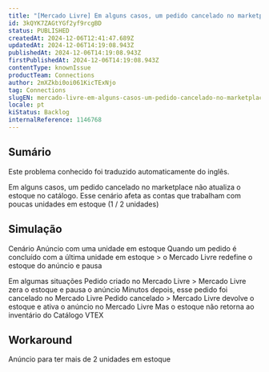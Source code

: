 ```yaml
---
title: "[Mercado Livre] Em alguns casos, um pedido cancelado no marketplace não atualiza o estoque no catálogo"
id: 3kQYK7ZAGtYGf2yf9rcgBD
status: PUBLISHED
createdAt: 2024-12-06T12:41:47.689Z
updatedAt: 2024-12-06T14:19:08.943Z
publishedAt: 2024-12-06T14:19:08.943Z
firstPublishedAt: 2024-12-06T14:19:08.943Z
contentType: knownIssue
productTeam: Connections
author: 2mXZkbi0oi061KicTExNjo
tag: Connections
slugEN: mercado-livre-em-alguns-casos-um-pedido-cancelado-no-marketplace-nao-atualiza-o-estoque-no-catalogo
locale: pt
kiStatus: Backlog
internalReference: 1146768
---
```


## Sumário

<div class="alert alert-info">
  <p>Este problema conhecido foi traduzido automaticamente do inglês.</p>
</div>


Em alguns casos, um pedido cancelado no marketplace não atualiza o estoque no catálogo. Esse cenário afeta as contas que trabalham com poucas unidades em estoque (1 / 2 unidades)


## Simulação



Cenário
Anúncio com uma unidade em estoque
Quando um pedido é concluído com a última unidade em estoque > o Mercado Livre redefine o estoque do anúncio e pausa

Em algumas situações
Pedido criado no Mercado Livre > Mercado Livre zera o estoque e pausa o anúncio
Minutos depois, esse pedido foi cancelado no Mercado Livre
Pedido cancelado > Mercado Livre devolve o estoque e ativa o anúncio no Mercado Livre
Mas o estoque não retorna ao inventário do Catálogo VTEX

## Workaround


Anúncio para ter mais de 2 unidades em estoque






